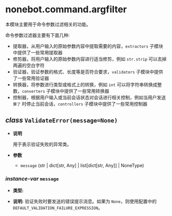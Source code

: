 # nonebot.command.argfilter <Badge text="1.2.0+"/>

本模块主要用于命令参数过滤相关的功能。

命令参数过滤器主要有下面几种:

- 提取器，从用户输入的原始参数内容中提取需要的内容，`extractors` 子模块中提供了一些常用提取器
- 修剪器，将用户输入的原始参数内容进行适当修剪，例如 `str.strip` 可以去掉两遍的空白字符
- 验证器，验证参数的格式、长度等是否符合要求，`validators` 子模块中提供了一些常用验证器
- 转换器，将参数进行类型或格式上的转换，例如 `int` 可以将字符串转换成整数，`converters` 子模块中提供了一些常用转换器
- 控制器，根据用户输入或当前会话状态对会话进行相关控制，例如当用户发送 `算了` 时停止当前会话，`controllers` 子模块中提供了一些常用控制器

## _class_ `ValidateError(message=None)`

- **说明**

  用于表示验证失败的异常类。

- **参数**

  - `message` (str | dict[str, Any] | list[dict[str, Any]] | NoneType)

### _instance-var_ `message`

- **类型:** 

- **说明:** 验证失败时要发送的错误提示消息。如果为 `None`，则使用配置中的 `DEFAULT_VALIDATION_FAILURE_EXPRESSION`。